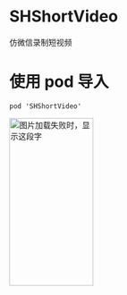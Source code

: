 # SHShortVideo
仿微信录制短视频

# 使用 pod 导入
```
pod 'SHShortVideo'
```

<img src="https://github.com/CCSH/SHShortVideo/blob/master/DCCA81422B9AEFAC63B39683E340C919.png" width="150" height="300" alt="图片加载失败时，显示这段字"/>
